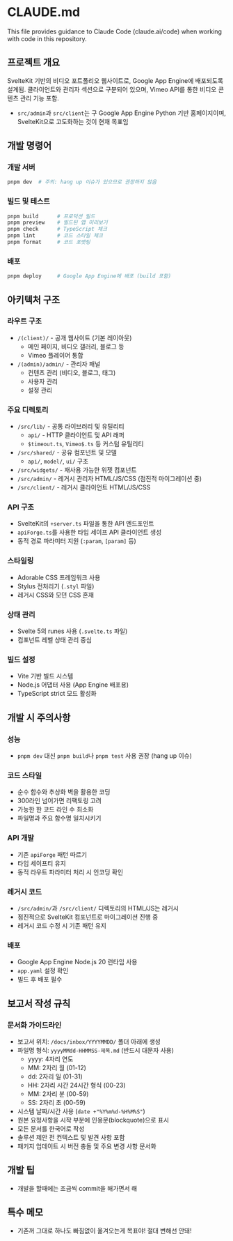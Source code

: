 # CLAUDE.md

This file provides guidance to Claude Code (claude.ai/code) when working with code in this repository.

## 프로젝트 개요

SvelteKit 기반의 비디오 포트폴리오 웹사이트로, Google App Engine에 배포되도록 설계됨. 클라이언트와 관리자 섹션으로 구분되어 있으며, Vimeo API를 통한 비디오 콘텐츠 관리 기능 포함.

- `src/admin`과 `src/client`는 구 Google App Engine Python 기반 홈페이지이며, SvelteKit으로 고도화하는 것이 현재 목표임

## 개발 명령어

### 개발 서버
```bash
pnpm dev  # 주의: hang up 이슈가 있으므로 권장하지 않음
```

### 빌드 및 테스트
```bash
pnpm build      # 프로덕션 빌드
pnpm preview    # 빌드된 앱 미리보기
pnpm check      # TypeScript 체크
pnpm lint       # 코드 스타일 체크
pnpm format     # 코드 포맷팅
```

### 배포
```bash
pnpm deploy     # Google App Engine에 배포 (build 포함)
```

## 아키텍처 구조

### 라우트 구조
- `/(client)/` - 공개 웹사이트 (기본 레이아웃)
  - 메인 페이지, 비디오 갤러리, 블로그 등
  - Vimeo 플레이어 통합
- `/(admin)/admin/` - 관리자 패널
  - 컨텐츠 관리 (비디오, 블로그, 태그)
  - 사용자 관리
  - 설정 관리

### 주요 디렉토리
- `/src/lib/` - 공통 라이브러리 및 유틸리티
  - `api/` - HTTP 클라이언트 및 API 래퍼
  - `$timeout.ts`, `Vimeo$.ts` 등 커스텀 유틸리티
- `/src/shared/` - 공유 컴포넌트 및 모델
  - `api/`, `model/`, `ui/` 구조
- `/src/widgets/` - 재사용 가능한 위젯 컴포넌트
- `/src/admin/` - 레거시 관리자 HTML/JS/CSS (점진적 마이그레이션 중)
- `/src/client/` - 레거시 클라이언트 HTML/JS/CSS

### API 구조
- SvelteKit의 `+server.ts` 파일을 통한 API 엔드포인트
- `apiForge.ts`를 사용한 타입 세이프 API 클라이언트 생성
- 동적 경로 파라미터 지원 (`:param`, `[param]` 등)

### 스타일링
- Adorable CSS 프레임워크 사용
- Stylus 전처리기 (`.styl` 파일)
- 레거시 CSS와 모던 CSS 혼재

### 상태 관리
- Svelte 5의 runes 사용 (`.svelte.ts` 파일)
- 컴포넌트 레벨 상태 관리 중심

### 빌드 설정
- Vite 기반 빌드 시스템
- Node.js 어댑터 사용 (App Engine 배포용)
- TypeScript strict 모드 활성화

## 개발 시 주의사항

### 성능
- `pnpm dev` 대신 `pnpm build`나 `pnpm test` 사용 권장 (hang up 이슈)

### 코드 스타일
- 순수 함수와 추상화 벽을 활용한 코딩
- 300라인 넘어가면 리팩토링 고려
- 가능한 한 코드 라인 수 최소화
- 파일명과 주요 함수명 일치시키기

### API 개발
- 기존 `apiForge` 패턴 따르기
- 타입 세이프티 유지
- 동적 라우트 파라미터 처리 시 인코딩 확인

### 레거시 코드
- `/src/admin/`과 `/src/client/` 디렉토리의 HTML/JS는 레거시
- 점진적으로 SvelteKit 컴포넌트로 마이그레이션 진행 중
- 레거시 코드 수정 시 기존 패턴 유지

### 배포
- Google App Engine Node.js 20 런타임 사용
- `app.yaml` 설정 확인
- 빌드 후 배포 필수

## 보고서 작성 규칙

### 문서화 가이드라인
- 보고서 위치: `/docs/inbox/YYYYMMDD/` 폴더 아래에 생성
- 파일명 형식: `yyyyMMdd-HHMMSS-제목.md` (반드시 대문자 사용)
  - yyyy: 4자리 연도
  - MM: 2자리 월 (01-12)
  - dd: 2자리 일 (01-31)
  - HH: 2자리 시간 24시간 형식 (00-23)
  - MM: 2자리 분 (00-59)
  - SS: 2자리 초 (00-59)
- 시스템 날짜/시간 사용 (`date +"%Y%m%d-%H%M%S"`)
- 원본 요청사항을 시작 부분에 인용문(blockquote)으로 표시
- 모든 문서를 한국어로 작성
- 솔루션 제안 전 컨텍스트 및 발견 사항 포함
- 패키지 업데이트 시 버전 충돌 및 주요 변경 사항 문서화

## 개발 팁

- 개발을 할때에는 조금씩 commit을 해가면서 해

## 특수 메모

- 기존꺼 그대로 하나도 빠짐없이 옮겨오는게 목표야! 절대 변해선 안돼!